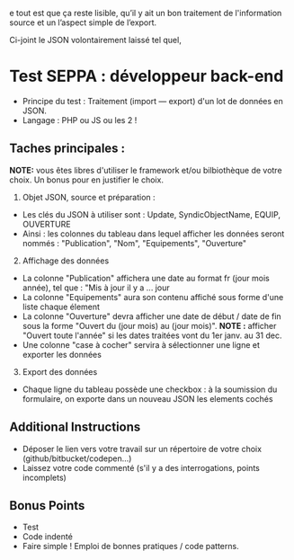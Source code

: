  e tout est que ça reste lisible, qu’il y ait un bon traitement de l'information source et un l’aspect simple de l’export.

Ci-joint le JSON volontairement laissé tel quel,


# Test SEPPA : développeur back-end

- Principe du test : Traitement (import — export) d'un lot de données en JSON.
- Langage : PHP ou JS ou les 2 !

## Taches principales :

**NOTE:** vous êtes libres d'utiliser le framework et/ou bilbiothèque de votre choix. Un bonus pour en justifier le choix.


1. Objet JSON, source et préparation :
  - Les clés du JSON à utiliser sont : Update, SyndicObjectName, EQUIP, OUVERTURE
  - Ainsi : les colonnes du tableau dans lequel afficher les données seront nommés : "Publication", "Nom", "Equipements", "Ouverture"
  
2. Affichage des données
  - La colonne "Publication" affichera une date au format fr (jour mois année), tel que : "Mis à jour il y a ... jour  
  - La colonne "Equipements" aura son contenu affiché sous forme d'une liste chaque élement
  - La colonne "Ouverture" devra afficher une date de début / date de fin sous la forme "Ouvert du (jour mois) au (jour mois)".
    **NOTE :** afficher "Ouvert toute l'année" si les dates traitées vont du 1er janv. au 31 dec.
  - Une colonne "case à cocher" servira à sélectionner une ligne et exporter les données
  
3. Export des données
  - Chaque ligne du tableau possède une checkbox : à  la soumission du formulaire, on exporte dans un nouveau JSON les elements cochés
  
## Additional Instructions

- Déposer le lien vers votre travail sur un répertoire de votre choix (github/bitbucket/codepen...)
- Laissez votre code commenté (s'il y a des interrogations, points incomplets)

## Bonus Points

- Test
- Code indenté
- Faire simple ! Emploi de bonnes pratiques / code patterns.
